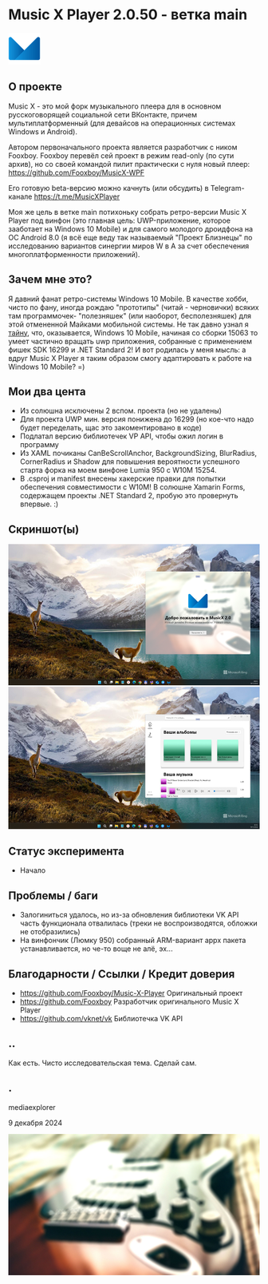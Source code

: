 # Music X Player 2.0.50 - ветка main 
![](/Images/logo.png)

## О проекте 
Music X - это мой форк музыкального плеера для в основном русскоговорящей социальной сети ВКонтакте, причем мультиплатформенный (для девайсов 
на операционных системах Windows и Android). 

Автором первоначального проекта является разработчик с ником Fooxboy. Fooxboy перевёл сей проект в режим read-only (по сути архив), но со своей командой пилит практически с нуля новый плеер: https://github.com/Fooxboy/MusicX-WPF

Его готовую beta-версию можно качнуть (или обсудить) в Telegram-канале https://t.me/MusicXPlayer

Моя же цель в ветке main потихоньку собрать ретро-версии Music X Player под винфон (это главная цель: UWP-приложение, которое зааботает на Windows 10 Mobile) и для самого молодого дроидфона на ОС Android 8.0 (я всё еще веду так называемый "Проект Близнецы" по исследованию вариантов синергии миров W в A за счет обеспечения многоплатформенности приложений).


## Зачем мне это?
Я давний фанат ретро-системы Windows 10 Mobile. В качестве хобби, чисто по фану, иногда рождаю "прототипы" (читай - черновички) всяких там программочек- "полезняшек" (или наоборот, бесполезняшек) для этой отмененной Майками мобильной системы. Не так давно узнал я [тайну](https://gist.github.com/WamWooWam/e72e5137606f7c59ed657db6587cd5e8), что, оказывается, Windows 10 Mobile, начиная со сборки 15063 то умеет частично вращать uwp приложения, собранные с применением фишек SDK 16299 и .NET Standard 2! И вот родилась у меня мысль: а вдруг Music X Player я таким образом смогу адаптировать к работе на Windows 10 Mobile? =)

## Мои два цента
- Из солюшна исключены 2 вспом. проекта (но не удалены)
- Для проекта UWP мин. версия понижена до 16299 (но кое-что надо будет переделать, щас это закоментировано в коде)
- Подлатал версию библиотечек VP API, чтобы ожил логин в программу
- Из XAML почиканы  CanBeScrollAnchor, BackgroundSizing, BlurRadius, CornerRadius и Shadow для повышения вероятности успешного старта форка на моем винфоне Lumia 950 с W10M 15254.
- В .csproj и manifest внесены хакерские правки для попытки обеспечения совместимости с W10M! В солюшне Xamarin Forms, содержащем проекты .NET Standard 2, пробую это провернуть впервые. :) 

## Скриншот(ы)
![](/Images/screenshot01.png)
![](/Images/screenshot02.png)

## Статус эксперимента
- Начало

## Проблемы / баги
- Залогиниться удалось, но из-за обновления библиотеки VK API часть функционала отвалилась (треки не воспроизводятся, обложки не отобразились) 
- На винфончик (Люмку 950) собранный ARM-вариант appx пакета устанавливается, но че-то воще не алё, эх...

## Благодарности / Ссылки / Кредит доверия
- https://github.com/Fooxboy/Music-X-Player Оригинальный проект
- https://github.com/Fooxboy Разработчик оригинального Music X Player
- https://github.com/vknet/vk  Библиотечка VK API 

## .. 
Как есть. Чисто исследовательская тема. Сделай сам.

## .
mediaexplorer 

9 декабря 2024  

![](/Images/welcome.png)
